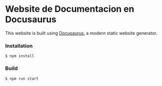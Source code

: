 # Website de Documentacion en Docusaurus

This website is built using [Docusaurus](https://docusaurus.io/), a modern static website generator.

### Installation
```
$ npm install
```
### Build
```
$ npm run start
```
